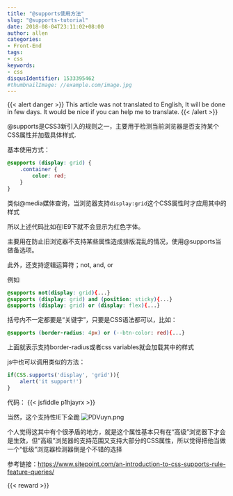 ```yaml
---
title: "@supports使用方法"
slug: "@supports-tutorial"
date: 2018-08-04T23:11:02+08:00
author: allen
categories:
- Front-End
tags:
- css
keywords:
- css
disqusIdentifier: 1533395462
#thumbnailImage: //example.com/image.jpg
---
```


{{< alert danger >}}
  This article was not translated to English, It will be done in few days. It would be nice if you can help me to translate.
{{< /alert >}}

@supports是CSS3新引入的规则之一，主要用于检测当前浏览器是否支持某个CSS属性并加载具体样式.
<!--more-->

基本使用方式：
```css
@supports (display: grid) {
    .container {
        color: red;
    }
}
```

类似@media媒体查询，当浏览器支持`display:grid`这个CSS属性时才应用其中的样式

所以上述代码比如在IE9下就不会显示为红色字体。

主要用在防止旧浏览器不支持某些属性造成排版混乱的情况，使用@supports当做备选项。


此外，还支持逻辑运算符；not, and, or


例如
```css
@supports not(display: grid){...}
@supports (display: grid) and (position: sticky){...}
@supports (display: grid) or (display: flex){...}
```
括号内不一定都要是“关键字”，只要是CSS语法都可以，比如：
```css
@supports (border-radius: 4px) or (--btn-color: red){...}
```
上面就表示支持border-radius或者css variables就会加载其中的样式

js中也可以调用类似的方法：
```js
if(CSS.supports('display', 'grid')){
    alert('it support!')
}
```

代码：
{{< jsfiddle p1hjayrx >}}

当然，这个支持性IE下全跪
![PDVuyn.png](https://s1.ax1x.com/2018/08/04/PDVuyn.png)

个人觉得这其中有个很矛盾的地方，就是这个属性基本只有在“高级”浏览器下才会是生效，但“高级”浏览器的支持范围又支持大部分的CSS属性，所以觉得把他当做一个“低级”浏览器检测器倒是个不错的选择


参考链接：https://www.sitepoint.com/an-introduction-to-css-supports-rule-feature-queries/

{{< reward >}}
